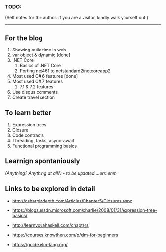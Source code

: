 ### TODO:
(Self notes for the author. If you are a visitor, kindly walk yourself out.)

----

## For the blog

1. Showing build time in web
2. var object & dynamic [done]
3. .NET Core
    1. Basics of .NET Core
    2. Porting net461 to netstandard2/netcoreapp2
4. Most used C# 6 features [done]
5. Most used C# 7 features
    1. 7.1 & 7.2 features
6. Use disqus comments
7. Create travel section

## To learn better

1. Expression trees
2. Closure
3. Code contracts
4. Threading, tasks, async-await
5. Functional programming basics


## Learnign spontaniously
*(Anything? Anything at all?) - to be updated....err..ehm*

## Links to be explored in detail

* http://csharpindepth.com/Articles/Chapter5/Closures.aspx
* https://blogs.msdn.microsoft.com/charlie/2008/01/31/expression-tree-basics/

* http://learnyouahaskell.com/chapters
* https://courses.knowthen.com/p/elm-for-beginners
* https://guide.elm-lang.org/
